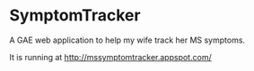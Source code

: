 SymptomTracker
==============
A GAE web application to help my wife track her MS symptoms.

It is running at http://mssymptomtracker.appspot.com/
